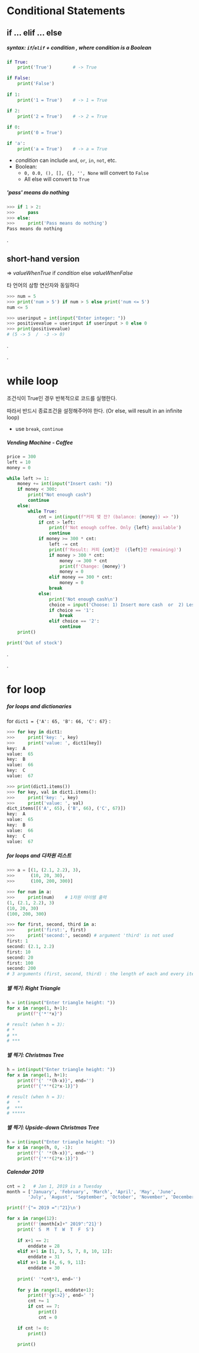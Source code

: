 # Conditional Statements

## if ... elif ... else

##### syntax: `if`/`elif` + _condition_  , where _condition_ is a Boolean

```python
if True:
    print('True')        # -> True

if False:
    print('False')
      
if 1:
    print('1 = True')    # -> 1 = True

if 2:
    print('2 = True')    # -> 2 = True
    
if 0:
    print('0 = True')

if 'a':
    print('a = True')    # -> a = True
```

- _condition_ can include `and`, `or`, `in`, `not`, etc.
- Boolean:
    - `0, 0.0, (), [], {}, '', None` will convert to `False`
    - All else will convert to `True`

##### 'pass' means do nothing

```python
>>> if 1 > 2:
>>>     pass
>>> else:
>>>     print('Pass means do nothing')
Pass means do nothing
```

.

## short-hand version

=> _valueWhenTrue_ if _condition_ else _valueWhenFalse_

타 언어의 삼항 연산자와 동일하다

```python
>>> num = 5
>>> print('num > 5') if num > 5 else print('num <= 5')
num <= 5
```

```python
>>> userinput = int(input("Enter integer: "))
>>> positivevalue = userinput if userinput > 0 else 0
>>> print(positivevalue)
# (5 -> 5  /  -3 -> 0)
```

.

.

# while loop

조건식이 True인 경우 반복적으로 코드를 실행한다. 

따라서 반드시 종료조건을 설정해주어야 한다. (Or else, will result in an infinite loop)

- use `break`, `continue`

##### Vending Machine - Coffee

```python
price = 300
left = 10
money = 0

while left >= 1:
    money += int(input("Insert cash: "))
    if money < 300:
        print("Not enough cash")
        continue
    else:
        while True:
            cnt = int(input(f"커피 몇 잔? (balance: {money}) => "))
            if cnt > left:
                print(f'Not enough coffee. Only {left} available')
                continue
            if money >= 300 * cnt:
                left -= cnt
                print(f'Result: 커피 {cnt}잔  ({left}잔 remaining)')
                if money > 300 * cnt:
                    money -= 300 * cnt
                    print(f'Change: {money}')
                    money = 0
                elif money == 300 * cnt:
                    money = 0
                break
            else:
                print('Not enough cash\n')
                choice = input('Choose: 1) Insert more cash  or  2) Less coffee => ')
                if choice == '1':
                    break
                elif choice == '2':
                    continue
    print()

print('Out of stock')
```





.

.

# for loop

##### for loops and dictionaries

for `dict1 = {'A': 65, 'B': 66, 'C': 67}`   :

```python
>>> for key in dict1:
>>>     print('key: ', key)
>>>     print('value: ', dict1[key])
key:  A
value:  65
key:  B
value:  66
key:  C
value:  67
```

```python
>>> print(dict1.items())
>>> for key, val in dict1.items():
>>>     print('key: ', key)
>>>     print('value: ', val)
dict_items([('A', 65), ('B', 66), ('C', 67)])
key:  A
value:  65
key:  B
value:  66
key:  C
value:  67
```

##### for loops and 다차원 리스트

```python
>>> a = [(1, (2.1, 2.2), 3), 
>>>      (10, 20, 30), 
>>>      (100, 200, 300)]

>>> for num in a:
>>>     print(num)    # 1차원 아이템 출력
(1, (2.1, 2.2), 3)
(10, 20, 30)
(100, 200, 300)

>>> for first, second, third in a:
>>>     print('first:', first)
>>>     print('second:', second) # argument 'third' is not used
first: 1
second: (2.1, 2.2) 
first: 10
second: 20 
first: 100
second: 200
# 3 arguments (first, second, third) : the length of each and every item in the list must also be '3'
```

##### 별 찍기: Right Triangle

```python
h = int(input("Enter triangle height: "))
for x in range(1, h+1):
    print(f"{'*'*x}")

# result (when h = 3):
# *
# **
# ***
```

##### 별 찍기: Christmas Tree

```python
h = int(input("Enter triangle height: "))
for x in range(1, h+1):
    print(f"{' '*(h-x)}", end='')
    print(f"{'*'*(2*x-1)}")

# result (when h = 3):
#   *
#  ***
# *****
```

##### 별 찍기: Upside-down Christmas Tree

```python
h = int(input("Enter triangle height: "))
for x in range(h, 0, -1):
    print(f"{' '*(h-x)}", end='')
    print(f"{'*'*(2*x-1)}")
```

##### Calendar 2019

```python
cnt = 2   # Jan 1, 2019 is a Tuesday
month = ['January', 'February', 'March', 'April', 'May', 'June', 
        'July', 'August', 'September', 'October', 'November', 'December']

print(f'{"= 2019 =":^21}\n')

for x in range(12):
    print(f'{month[x]+" 2019":^21}')
    print(' S  M  T  W  T  F  S')
    
    if x+1 == 2:
        enddate = 28
    elif x+1 in [1, 3, 5, 7, 8, 10, 12]:
        enddate = 31
    elif x+1 in [4, 6, 9, 11]:
        enddate = 30
    
    print(' '*cnt*3, end='')
    
    for y in range(1, enddate+1):
        print(f'{y:>2}', end=' ')
        cnt += 1
        if cnt == 7:
            print()
            cnt = 0

    if cnt != 0:
        print()
    
    print()
```



























